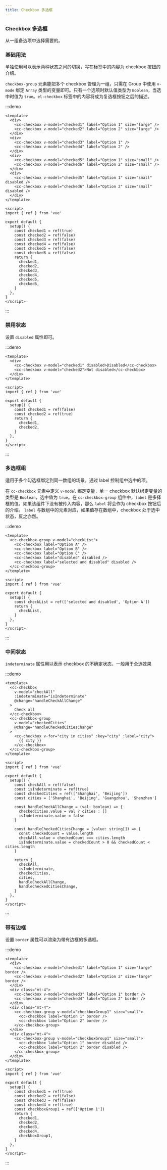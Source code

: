 ```yaml
---
title: Checkbox 多选框
---
```


### Checkbox 多选框

从一组备选项中选择需要的。

### 基础用法

单独使用可以表示两种状态之间的切换，写在标签中的内容为 checkbox 按钮的介绍。

`checkbox-group` 元素能把多个 checkbox 管理为一组，只需在 Group 中使用 `v-mode` 绑定 `Array` 类型的变量即可。只有一个选项时默认值类型为 `Boolean`，当选中时值为 `true`。`el-checkbox` 标签中的内容将成为复选框按钮之后的描述。

:::demo

```vue
<template>
  <div>
    <cc-checkbox v-model="checked1" label="Option 1" size="large" />
    <cc-checkbox v-model="checked2" label="Option 2" size="large" />
  </div>
  <div>
    <cc-checkbox v-model="checked3" label="Option 1" />
    <cc-checkbox v-model="checked4" label="Option 2" />
  </div>
  <div>
    <cc-checkbox v-model="checked5" label="Option 1" size="small" />
    <cc-checkbox v-model="checked6" label="Option 2" size="small" />
  </div>
  <div>
    <cc-checkbox v-model="checked5" label="Option 1" size="small" disabled />
    <cc-checkbox v-model="checked6" label="Option 2" size="small" disabled />
  </div>
</template>

<script>
import { ref } from 'vue'

export default {
  setup() {
    const checked1 = ref(true)
    const checked2 = ref(false)
    const checked3 = ref(false)
    const checked4 = ref(false)
    const checked5 = ref(false)
    const checked6 = ref(false)
    return {
      checked1,
      checked2,
      checked3,
      checked4,
      checked5,
      checked6,
    }
  },
}
</script>
```

:::

### 禁用状态

设置 `disabled` 属性即可。

:::demo

```vue
<template>
  <div>
    <cc-checkbox v-model="checked1" disabled>Disabled</cc-checkbox>
    <cc-checkbox v-model="checked2">Not disabled</cc-checkbox>
  </div>
</template>

<script>
import { ref } from 'vue'

export default {
  setup() {
    const checked1 = ref(false)
    const checked2 = ref(true)
    return {
      checked1,
      checked2,
    }
  },
}
</script>
```

:::

### 多选框组

适用于多个勾选框绑定到同一数组的场景，通过 label 控制组中选中的项。

在 `cc-checkbox` 元素中定义 `v-model` 绑定变量，单一 checkbox 默认绑定变量的类型是 `Boolean`，选中值为 `true`。在 `cc-checkbox-group` 组件中，`label` 是多择框的值。如果该组件下没有被传入内容，那么 `label` 将会作为 checkbox 按钮后的介绍。 `label` 与数组中的元素对应，如果值存在数组中，checkbox 处于选中状态，反之亦然。

:::demo

```vue
<template>
  <cc-checkbox-group v-model="checkList">
    <cc-checkbox label="Option A" />
    <cc-checkbox label="Option B" />
    <cc-checkbox label="Option C" />
    <cc-checkbox label="disabled" disabled />
    <cc-checkbox label="selected and disabled" disabled />
  </cc-checkbox-group>
</template>

<script>
import { ref } from 'vue'

export default {
  setup() {
    const checkList = ref(['selected and disabled', 'Option A'])
    return {
      checkList,
    }
  },
}
</script>
```

:::

### 中间状态

`indeterminate` 属性用以表示 checkbox 的不确定状态，一般用于全选效果

:::demo

```vue
<template>
  <cc-checkbox
    v-model="checkAll"
    :indeterminate="isIndeterminate"
    @change="handleCheckAllChange"
  >
    Check all
  </cc-checkbox>
  <cc-checkbox-group
    v-model="checkedCities"
    @change="handleCheckedCitiesChange"
  >
    <cc-checkbox v-for="city in cities" :key="city" :label="city">
      {{ city }}
    </cc-checkbox>
  </cc-checkbox-group>
</template>

<script>
import { ref } from 'vue'

export default {
  setup() {
    const checkAll = ref(false)
    const isIndeterminate = ref(true)
    const checkedCities = ref(['Shanghai', 'Beijing'])
    const cities = ['Shanghai', 'Beijing', 'Guangzhou', 'Shenzhen']

    const handleCheckAllChange = (val: boolean) => {
      checkedCities.value = val ? cities : []
      isIndeterminate.value = false
    }

    const handleCheckedCitiesChange = (value: string[]) => {
      const checkedCount = value.length
      checkAll.value = checkedCount === cities.length
      isIndeterminate.value = checkedCount > 0 && checkedCount < cities.length
    }

    return {
      checkAll,
      isIndeterminate,
      checkedCities,
      cities,
      handleCheckAllChange,
      handleCheckedCitiesChange,
    }
  },
}
</script>
```

:::

### 带有边框

设置 `border` 属性可以渲染为带有边框的多选框。

:::demo

```vue
<template>
  <div>
    <cc-checkbox v-model="checked1" label="Option 1" size="large" border />
    <cc-checkbox v-model="checked2" label="Option 2" size="large" border />
  </div>
  <div class="mt-4">
    <cc-checkbox v-model="checked3" label="Option 1" border />
    <cc-checkbox v-model="checked4" label="Option 2" border />
  </div>
  <div class="mt-4">
    <cc-checkbox-group v-model="checkboxGroup1" size="small">
      <cc-checkbox label="Option 1" border />
      <cc-checkbox label="Option 2" border />
    </cc-checkbox-group>
  </div>
  <div class="mt-4">
    <cc-checkbox-group v-model="checkboxGroup1" size="small">
      <cc-checkbox label="Option 1" border disabled />
      <cc-checkbox label="Option 2" border disabled />
    </cc-checkbox-group>
  </div>
</template>

<script>
import { ref } from 'vue'

export default {
  setup() {
    const checked1 = ref(true)
    const checked2 = ref(false)
    const checked3 = ref(false)
    const checked4 = ref(true)
    const checkboxGroup1 = ref(['Option 1'])
    return {
      checked1,
      checked2,
      checked3,
      checked4,
      checkboxGroup1,
    }
  },
}
</script>
```

:::
